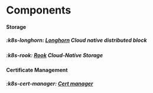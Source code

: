 # Components

#### Storage

##### :k8s-longhorn: [Longhorn] Cloud native distributed block
  [Longhorn]: https://longhorn.io

##### :k8s-rook: [Rook] Cloud-Native Storage
  [Rook]: https://rook.io

#### Certificate Management

##### :k8s-cert-manager: [Cert manager]
  [Cert manager]: https://cert-manager.io
